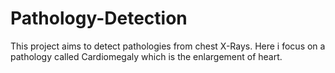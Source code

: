 # Pathology-Detection
This project aims to detect pathologies from chest X-Rays. Here i focus on a pathology called Cardiomegaly which is the enlargement of heart.
